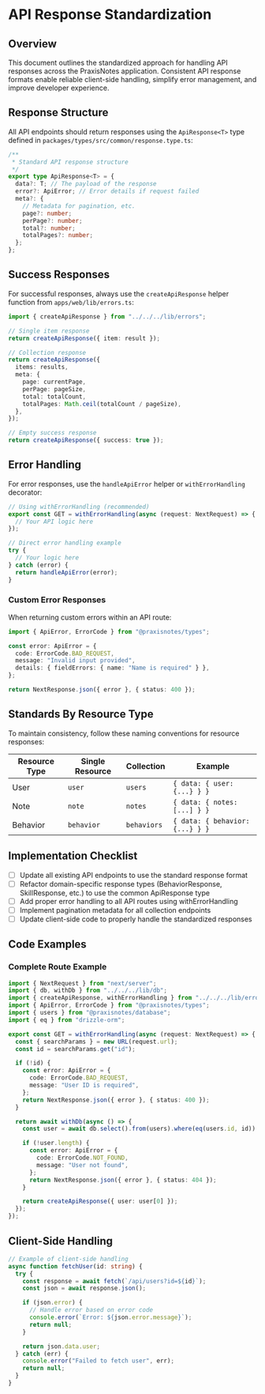 # API Response Standardization

## Overview

This document outlines the standardized approach for handling API responses across the PraxisNotes application. Consistent API response formats enable reliable client-side handling, simplify error management, and improve developer experience.

## Response Structure

All API endpoints should return responses using the `ApiResponse<T>` type defined in `packages/types/src/common/response.type.ts`:

```typescript
/**
 * Standard API response structure
 */
export type ApiResponse<T> = {
  data?: T; // The payload of the response
  error?: ApiError; // Error details if request failed
  meta?: {
    // Metadata for pagination, etc.
    page?: number;
    perPage?: number;
    total?: number;
    totalPages?: number;
  };
};
```

## Success Responses

For successful responses, always use the `createApiResponse` helper function from `apps/web/lib/errors.ts`:

```typescript
import { createApiResponse } from "../../../lib/errors";

// Single item response
return createApiResponse({ item: result });

// Collection response
return createApiResponse({
  items: results,
  meta: {
    page: currentPage,
    perPage: pageSize,
    total: totalCount,
    totalPages: Math.ceil(totalCount / pageSize),
  },
});

// Empty success response
return createApiResponse({ success: true });
```

## Error Handling

For error responses, use the `handleApiError` helper or `withErrorHandling` decorator:

```typescript
// Using withErrorHandling (recommended)
export const GET = withErrorHandling(async (request: NextRequest) => {
  // Your API logic here
});

// Direct error handling example
try {
  // Your logic here
} catch (error) {
  return handleApiError(error);
}
```

### Custom Error Responses

When returning custom errors within an API route:

```typescript
import { ApiError, ErrorCode } from "@praxisnotes/types";

const error: ApiError = {
  code: ErrorCode.BAD_REQUEST,
  message: "Invalid input provided",
  details: { fieldErrors: { name: "Name is required" } },
};

return NextResponse.json({ error }, { status: 400 });
```

## Standards By Resource Type

To maintain consistency, follow these naming conventions for resource responses:

| Resource Type | Single Resource | Collection  | Example                         |
| ------------- | --------------- | ----------- | ------------------------------- |
| User          | `user`          | `users`     | `{ data: { user: {...} } }`     |
| Note          | `note`          | `notes`     | `{ data: { notes: [...] } }`    |
| Behavior      | `behavior`      | `behaviors` | `{ data: { behavior: {...} } }` |

## Implementation Checklist

- [ ] Update all existing API endpoints to use the standard response format
- [ ] Refactor domain-specific response types (BehaviorResponse, SkillResponse, etc.) to use the common ApiResponse type
- [ ] Add proper error handling to all API routes using withErrorHandling
- [ ] Implement pagination metadata for all collection endpoints
- [ ] Update client-side code to properly handle the standardized responses

## Code Examples

### Complete Route Example

```typescript
import { NextRequest } from "next/server";
import { db, withDb } from "../../../lib/db";
import { createApiResponse, withErrorHandling } from "../../../lib/errors";
import { ApiError, ErrorCode } from "@praxisnotes/types";
import { users } from "@praxisnotes/database";
import { eq } from "drizzle-orm";

export const GET = withErrorHandling(async (request: NextRequest) => {
  const { searchParams } = new URL(request.url);
  const id = searchParams.get("id");

  if (!id) {
    const error: ApiError = {
      code: ErrorCode.BAD_REQUEST,
      message: "User ID is required",
    };
    return NextResponse.json({ error }, { status: 400 });
  }

  return await withDb(async () => {
    const user = await db.select().from(users).where(eq(users.id, id)).limit(1);

    if (!user.length) {
      const error: ApiError = {
        code: ErrorCode.NOT_FOUND,
        message: "User not found",
      };
      return NextResponse.json({ error }, { status: 404 });
    }

    return createApiResponse({ user: user[0] });
  });
});
```

## Client-Side Handling

```typescript
// Example of client-side handling
async function fetchUser(id: string) {
  try {
    const response = await fetch(`/api/users?id=${id}`);
    const json = await response.json();

    if (json.error) {
      // Handle error based on error code
      console.error(`Error: ${json.error.message}`);
      return null;
    }

    return json.data.user;
  } catch (err) {
    console.error("Failed to fetch user", err);
    return null;
  }
}
```

